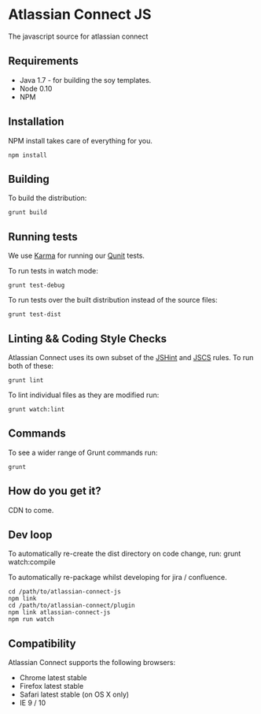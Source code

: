 Atlassian Connect JS
===

The javascript source for atlassian connect

Requirements
------------

- Java 1.7 - for building the soy templates.
- Node 0.10
- NPM

Installation
------------

NPM install takes care of everything for you.

    npm install

Building
--------

To build the distribution:

    grunt build

Running tests
-------------

We use [Karma](http://karma-runner.github.io/0.10/index.html) for running our [Qunit](http://qunitjs.com/) tests.

To run tests in watch mode:

    grunt test-debug

To run tests over the built distribution instead of the source files:

    grunt test-dist

Linting && Coding Style Checks
------------------------------

Atlassian Connect uses its own subset of the [JSHint](http://jshint.com) and [JSCS](https://github.com/mdevils/node-jscs) rules. To run both of these:

    grunt lint

To lint individual files as they are modified run:

    grunt watch:lint

Commands
--------

To see a wider range of Grunt commands run:

    grunt

How do you get it?
------------------

CDN to come.

Dev loop
------------------

To automatically re-create the dist directory on code change, run:
    grunt watch:compile

To automatically re-package whilst developing for jira / confluence.

    cd /path/to/atlassian-connect-js
    npm link
    cd /path/to/atlassian-connect/plugin
    npm link atlassian-connect-js
    npm run watch


Compatibility
-------------

Atlassian Connect supports the following browsers:

- Chrome latest stable
- Firefox latest stable
- Safari latest stable (on OS X only)
- IE 9 / 10
